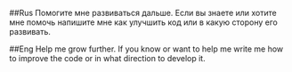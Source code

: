 ##Rus
Помогите мне развиваться дальше. Если вы знаете или хотите мне помочь напишите мне как улучшить код или в какую сторону его развивать.

##Eng
Help me grow further. If you know or want to help me write me how to improve the code or in what direction to develop it.
